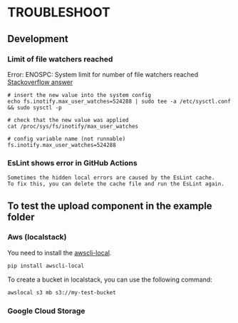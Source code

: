 # TROUBLESHOOT

## Development

### Limit of file watchers reached

Error: ENOSPC: System limit for number of file watchers reached
[Stackoverflow answer](https://stackoverflow.com/questions/55763428/react-native-error-enospc-system-limit-for-number-of-file-watchers-reached)

```
# insert the new value into the system config
echo fs.inotify.max_user_watches=524288 | sudo tee -a /etc/sysctl.conf && sudo sysctl -p

# check that the new value was applied
cat /proc/sys/fs/inotify/max_user_watches

# config variable name (not runnable)
fs.inotify.max_user_watches=524288
```

### EsLint shows error in GitHub Actions

```
Sometimes the hidden local errors are caused by the EsLint cache.
To fix this, you can delete the cache file and run the EsLint again.
```

## To test the upload component in the example folder

### Aws (localstack)

You need to install the [awscli-local](https://github.com/localstack/awscli-local).

```bash
pip install awscli-local
```

To create a bucket in localstack, you can use the following command:

```bash
awslocal s3 mb s3://my-test-bucket
```

### Google Cloud Storage

